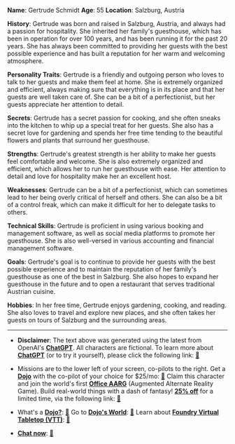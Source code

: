 **Name**: Gertrude Schmidt
**Age**: 55
**Location**: Salzburg, Austria

**History**: Gertrude was born and raised in Salzburg, Austria, and always had a passion for hospitality. She inherited her family's guesthouse, which has been in operation for over 100 years, and has been running it for the past 20 years. She has always been committed to providing her guests with the best possible experience and has built a reputation for her warm and welcoming atmosphere.

**Personality Traits**: Gertrude is a friendly and outgoing person who loves to talk to her guests and make them feel at home. She is extremely organized and efficient, always making sure that everything is in its place and that her guests are well taken care of. She can be a bit of a perfectionist, but her guests appreciate her attention to detail.

**Secrets**: Gertrude has a secret passion for cooking, and she often sneaks into the kitchen to whip up a special treat for her guests. She also has a secret love for gardening and spends her free time tending to the beautiful flowers and plants that surround her guesthouse.

**Strengths**: Gertrude's greatest strength is her ability to make her guests feel comfortable and welcome. She is also extremely organized and efficient, which allows her to run her guesthouse with ease. Her attention to detail and love for hospitality make her an excellent host.

**Weaknesses**: Gertrude can be a bit of a perfectionist, which can sometimes lead to her being overly critical of herself and others. She can also be a bit of a control freak, which can make it difficult for her to delegate tasks to others.

**Technical Skills**: Gertrude is proficient in using various booking and management software, as well as social media platforms to promote her guesthouse. She is also well-versed in various accounting and financial management software.

**Goals**: Gertrude's goal is to continue to provide her guests with the best possible experience and to maintain the reputation of her family's guesthouse as one of the best in Salzburg. She also hopes to expand her guesthouse in the future and to open a restaurant that serves traditional Austrian cuisine.

**Hobbies**: In her free time, Gertrude enjoys gardening, cooking, and reading. She also loves to travel and explore new places, and she often takes her guests on tours of Salzburg and the surrounding areas.
 

---
* **Disclaimer**: The text above was generated using the latest from OpenAI's [**ChatGPT**](https://openai.com/blog/chatgpt/).  All characters are fictional.  To learn more about [**ChatGPT**](https://openai.com/blog/chatgpt/) (or to try it yourself), please click the following link: [:closed_book:](https://openai.com/blog/chatgpt/)

* Missions are to the lower left of your screen, co-pilots to the right. Get a [**Dojo**](https://workmates.live/marketplace) with the co-pilot of your choice for $25/mo: [:green_book:](https://workmates.live/marketplace) Claim this character and join the world's first [**Office AARG**](https://dojos.world) (Augmented Alternate Reality Game). Build real-world things with a dash of fantasy! [**25% off**](https://blog.workmates.live/deal-on-a-dojo) for a limited time, via the following link: [:green_book:](https://blog.workmates.live/deal-on-a-dojo) 

* What's a [**Dojo?**](https://workdojos.com): [:blue_book:](https://workdojos.com)  Go to [**Dojo's World**](https://dojos.world): [:blue_book:](https://dojos.world)  Learn about [**Foundry Virtual Tabletop (VTT)**](https://foundryvtt.com): [:closed_book:](https://foundryvtt.com/)

* [**Chat now**](https://chat.workmates.live/channel/support): [:ledger:](https://chat.workmates.live/channel/support)